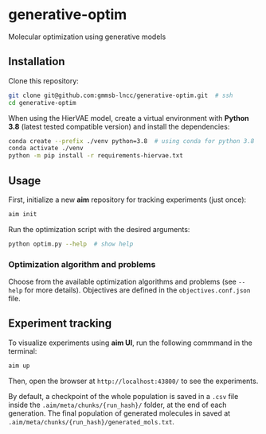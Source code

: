 # generative-optim
Molecular optimization using generative models

## Installation
Clone this repository:

```bash
git clone git@github.com:gmmsb-lncc/generative-optim.git  # ssh
cd generative-optim
```

When using the HierVAE model, create a virtual environment with **Python 3.8** (latest tested compatible version) and install the dependencies:

```bash
conda create --prefix ./venv python=3.8  # using conda for python 3.8
conda activate ./venv
python -m pip install -r requirements-hiervae.txt
```

## Usage
First, initialize a new **aim** repository for tracking experiments (just once):
```bash
aim init
```

Run the optimization script with the desired arguments:
```bash
python optim.py --help  # show help
```

### Optimization algorithm and problems
Choose from the available optimization algorithms and problems (see `--help` for more details). Objectives are defined in the `objectives.conf.json` file.

## Experiment tracking
To visualize experiments using **aim UI**, run the following commmand in the terminal:
```bash
aim up
```

Then, open the browser at `http://localhost:43800/` to see the experiments.

By default, a checkpoint of the whole population is saved in a `.csv` file inside the `.aim/meta/chunks/{run_hash}/` folder, at the end of each generation.
The final population of generated molecules in saved at `.aim/meta/chunks/{run_hash}/generated_mols.txt`.
